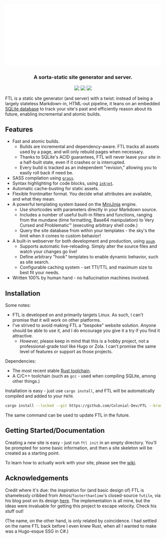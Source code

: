 <p align="center">
<img src=".github/logo.png" width="512">
</p>
<h3 align="center">A sorta-static site generator and server.</h3>


<p align="center">
<img src="https://img.shields.io/github/actions/workflow/status/SomewhereOutInSpace/FTL/rust.yml">
<img src="https://img.shields.io/github/license/SomewhereOutInSpace/FTL">
<img src="https://img.shields.io/github/stars/Colonial-Dev/FTL">
</p>

FTL is a static site generator (and server) with a twist: instead of being a largely stateless Markdown-in, HTML-out pipeline, it leans on an embedded [SQLite database](https://www.sqlite.org/index.html) to track your site's past and efficiently reason about its future, enabling incremental and atomic builds.

## Features

- Fast and atomic builds.
  - Builds are incremental and dependency-aware. FTL tracks all assets used by a page, and will only rebuild pages when necessary.
  - Thanks to SQLite's ACID guarantees, FTL will never leave your site in a half-built state, even if it crashes or is interrupted.
  - Every build is tracked as an independent "revision," allowing you to easily roll back if need be.
- SASS compilation using [`grass`](https://crates.io/crates/grass).
- Syntax highlighting for code blocks, using [`inkjet`](https://crates.io/crates/inkjet).
- Automatic cache-busting for static assets.
- Flexible frontmatter format. You decide what attributes are available, and what they mean.
- A powerful templating system based on the [MiniJinja](https://github.com/mitsuhiko/minijinja) engine.
  - Use shortcodes with parameters directly in your Markdown source.
  - Includes a number of useful built-in filters and functions, ranging from the mundane (time formatting, Base64 manipulation) to Very Cursed and Problematic™ (executing arbitrary shell code.)
  - Query the site database from within your templates - the sky's the limit when it comes to custom behavior!
- A built-in webserver for both development and production, using [`axum`](https://crates.io/crates/axum).
  - Supports automatic live-reloading. Simply alter the source files and watch your changes go live!
  - Define arbitrary "hook" templates to enable dynamic behavior, such as site search.
  - Configurable caching system - set TTI/TTL and maximum size to best fit your needs.
- Written 100% by human hand - no hallucination machines involved.

## Installation
Some notes:
- FTL is developed on and primarily targets Linux. As such, I can't promise that it will work on other platforms.
- I've strived to avoid making FTL a "bespoke" website solution. Anyone should be able to use it, and I do encourage you give it a try if you find it attractive. 
  - *However,* please keep in mind that this is a hobby project, not a professional-grade tool like Hugo or Zola. I can't promise the same level of features or support as those projects.

Dependencies:
- The most recent stable [Rust toolchain](https://rustup.rs/).
- A C/C++ toolchain (such as `gcc` - used when compiling SQLite, among other things.)

Installation is easy - just use `cargo install`, and FTL will be automatically compiled and added to your `PATH`.
```sh
cargo install --locked --git https://github.com/Colonial-Dev/FTL --branch master
```

The same command can be used to update FTL in the future.

## Getting Started/Documentation

Creating a new site is easy - just run `ftl init` in an empty directory. You'll be prompted for some basic information, and then a site skeleton will be created as a starting point.

To learn how to actually work with your site, please see the [wiki](https://github.com/Colonial-Dev/FTL/wiki).

## Acknowledgements
Credit where it's due: the inspiration for (and basic design of) FTL is shamelessly cribbed from Amos/`fasterthanlime`'s closed-source `futile`, via his blog post on its design [here](https://fasterthanli.me/articles/a-new-website-for-2020). The implementation is all mine, but the ideas were invaluable for getting this project to escape velocity. Check his stuff out!

(The name, on the other hand, is only related by coincidence. I had settled on the name FTL back before I even knew Rust, when all I wanted to make was a Hugo-esque SSG in C#.)